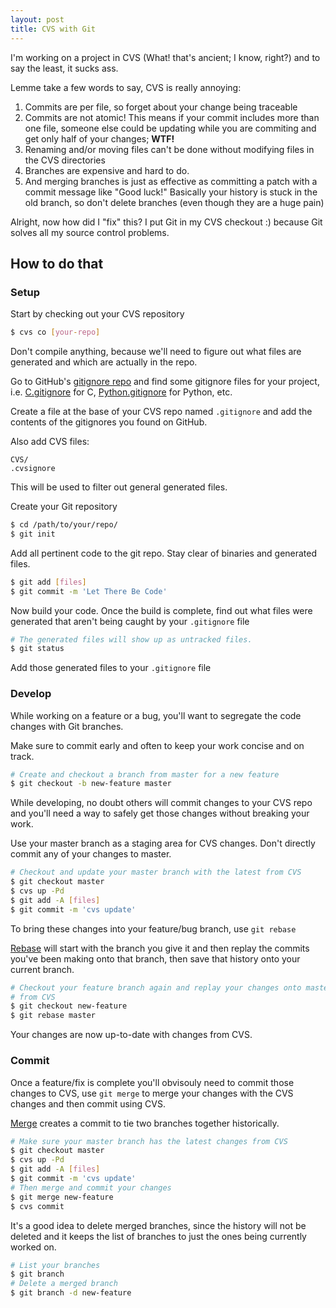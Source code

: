 ```yaml
---
layout: post
title: CVS with Git
---
```


I'm working on a project in CVS (What! that's ancient; I know, right?) and to say the least, it
sucks ass.

Lemme take a few words to say, CVS is really annoying:

1. Commits are per file, so forget about your change being traceable
2. Commits are not atomic!  This means if your commit includes more than one file, someone else could be updating while you are commiting and get only half of your changes; **WTF!**
3. Renaming and/or moving files can't be done without modifying files in the CVS directories
4. Branches are expensive and hard to do.
5. And merging branches is just as effective as committing a patch with a commit message like "Good luck!" Basically your history is stuck in the old branch, so don't delete branches (even though they are a huge pain)

Alright, now how did I "fix" this?  I put Git in my CVS checkout :) because Git solves all my
source control problems.

## How to do that

### Setup

Start by checking out your CVS repository

```bash
$ cvs co [your-repo]
```

Don't compile anything, because we'll need to figure out what files are generated and which are
actually in the repo.

Go to GitHub's [gitignore repo](https://github.com/github/gitignore) and find some gitignore
files for your project, i.e.
[C.gitignore](https://github.com/github/gitignore/blob/master/C.gitignore) for C,
[Python.gitignore](https://github.com/github/gitignore/blob/master/Python.gitignore) for Python, etc.

Create a file at the base of your CVS repo named `.gitignore` and add the contents of the
gitignores you found on GitHub.

Also add CVS files:

```
CVS/
.cvsignore
```

This will be used to filter out general generated files.

Create your Git repository

```bash
$ cd /path/to/your/repo/
$ git init
```

Add all pertinent code to the git repo.  Stay clear of binaries and generated files.

```bash
$ git add [files]
$ git commit -m 'Let There Be Code'
```

Now build your code.  Once the build is complete, find out what files were generated that
aren't being caught by your `.gitignore` file

```bash
# The generated files will show up as untracked files.
$ git status
```

Add those generated files to your `.gitignore` file

### Develop

While working on a feature or a bug, you'll want to segregate the code changes with Git
branches.

Make sure to commit early and often to keep your work concise and on track.

```bash
# Create and checkout a branch from master for a new feature
$ git checkout -b new-feature master
```

While developing, no doubt others will commit changes to your CVS repo and
you'll need a way to safely get those changes without breaking your work.

Use your master branch as a staging area for CVS changes.  Don't directly commit any of your
changes to master.

```bash
# Checkout and update your master branch with the latest from CVS
$ git checkout master
$ cvs up -Pd
$ git add -A [files]
$ git commit -m 'cvs update'
```

To bring these changes into your feature/bug branch, use `git rebase`

[Rebase](https://git-scm.com/book/en/v2/Git-Branching-Rebasing) will start with the branch you
give it and then replay the commits you've been making onto that branch, then save that history
onto your current branch.

```bash
# Checkout your feature branch again and replay your changes onto master's changes that it got
# from CVS
$ git checkout new-feature
$ git rebase master
```

Your changes are now up-to-date with changes from CVS.

### Commit

Once a feature/fix is complete you'll obvisouly need to commit those changes to CVS,
use `git merge` to merge your changes with the CVS changes and then commit using CVS.

[Merge](https://git-scm.com/book/en/v2/Git-Branching-Basic-Branching-and-Merging) creates a
commit to tie two branches together historically.

```bash
# Make sure your master branch has the latest changes from CVS
$ git checkout master
$ cvs up -Pd
$ git add -A [files]
$ git commit -m 'cvs update'
# Then merge and commit your changes
$ git merge new-feature
$ cvs commit
```

It's a good idea to delete merged branches, since the history will not be deleted and it keeps
the list of branches to just the ones being currently worked on.

```bash
# List your branches
$ git branch
# Delete a merged branch
$ git branch -d new-feature
```

